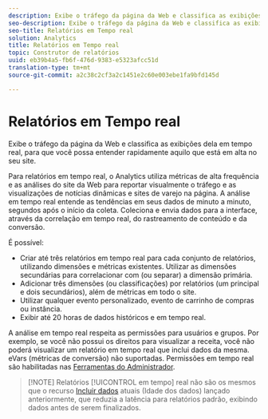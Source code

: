 ```yaml
---
description: Exibe o tráfego da página da Web e classifica as exibições dela em tempo real, para que você possa entender rapidamente aquilo que está em alta no seu site.
seo-description: Exibe o tráfego da página da Web e classifica as exibições dela em tempo real, para que você possa entender rapidamente aquilo que está em alta no seu site.
seo-title: Relatórios em Tempo real
solution: Analytics
title: Relatórios em Tempo real
topic: Construtor de relatórios
uuid: eb39b4a5-fb6f-476d-9383-e5323afcc51d
translation-type: tm+mt
source-git-commit: a2c38c2cf3a2c1451e2c60e003ebe1fa9bfd145d

---
```



# Relatórios em Tempo real

Exibe o tráfego da página da Web e classifica as exibições dela em tempo real, para que você possa entender rapidamente aquilo que está em alta no seu site.

Para relatórios em tempo real, o Analytics utiliza métricas de alta frequência e as análises do site da Web para reportar visualmente o tráfego e as visualizações de notícias dinâmicas e sites de varejo na página. A análise em tempo real entende as tendências em seus dados de minuto a minuto, segundos após o início da coleta. Coleciona e envia dados para a interface, através da correlação em tempo real, do rastreamento de conteúdo e da conversão.

É possível:

* Criar até três relatórios em tempo real para cada conjunto de relatórios, utilizando dimensões e métricas existentes. Utilizar as dimensões secundárias para correlacionar com (ou separar) a dimensão primária.
* Adicionar três dimensões (ou classificações) por relatórios (um principal e dois secundários), além de métricas em todo o site.
* Utilizar qualquer evento personalizado, evento de carrinho de compras ou instância.
* Exibir até 20 horas de dados históricos e em tempo real.

A análise em tempo real respeita as permissões para usuários e grupos. Por exemplo, se você não possui os direitos para visualizar a receita, você não poderá visualizar um relatório em tempo real que inclui dados da mesma. eVars (métricas de conversão) não suportadas. Permissões em tempo real são habilitadas nas [Ferramentas do Administrador](https://marketing.adobe.com/resources/help/en_US/reference/RealTime_Reports_Configuration.html).

> [!NOTE] Relatórios [!UICONTROL em tempo] real não são os mesmos que o recurso [Incluir dados](https://marketing.adobe.com/resources/help/en_US/arb/options.html) atuais (Idade dos dados) lançado anteriormente, que reduzia a latência para relatórios padrão, exibindo dados antes de serem finalizados.

